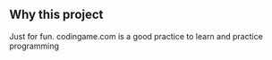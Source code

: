 <h2>Why this project</h2>

<p>Just for fun. codingame.com is a good practice to learn and practice programming</p>

